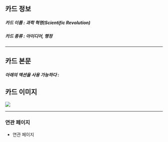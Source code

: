 ## 카드 정보
##### 카드 이름 : 과학 혁명(Scientific Revolution)
##### 카드 종류 : 아이디어, 행정
---
## 카드 본문
##### 아래의 액션을 사용 가능하다 : 

## 카드 이미지
<img src="\Assets\ImageName.png"/>


--- 

### 연관 페이지
- 연관 페이지
